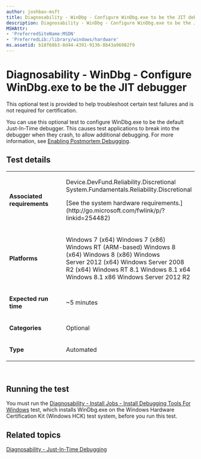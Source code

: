 ```yaml
---
author: joshbax-msft
title: Diagnosability - WinDbg - Configure WinDbg.exe to be the JIT debugger
description: Diagnosability - WinDbg - Configure WinDbg.exe to be the JIT debugger
MSHAttr:
- 'PreferredSiteName:MSDN'
- 'PreferredLib:/library/windows/hardware'
ms.assetid: b18f68b3-8d44-4391-9136-8b43a96982f9
---
```


# Diagnosability - WinDbg - Configure WinDbg.exe to be the JIT debugger


This optional test is provided to help troubleshoot certain test failures and is not required for certification.

You can use this optional test to configure WinDbg.exe to be the default Just-In-Time debugger. This causes test applications to break into the debugger when they crash, to allow additional debugging. For more information, see [Enabling Postmortem Debugging](http://go.microsoft.com/fwlink/p/?linkid=303793).

## Test details


<table>
<colgroup>
<col width="50%" />
<col width="50%" />
</colgroup>
<tbody>
<tr class="odd">
<td><p><strong>Associated requirements</strong></p></td>
<td><p>Device.DevFund.Reliability.Discretional System.Fundamentals.Reliability.Discretional</p>
<p>[See the system hardware requirements.](http://go.microsoft.com/fwlink/p/?linkid=254482)</p></td>
</tr>
<tr class="even">
<td><p><strong>Platforms</strong></p></td>
<td><p>Windows 7 (x64) Windows 7 (x86) Windows RT (ARM-based) Windows 8 (x64) Windows 8 (x86) Windows Server 2012 (x64) Windows Server 2008 R2 (x64) Windows RT 8.1 Windows 8.1 x64 Windows 8.1 x86 Windows Server 2012 R2</p></td>
</tr>
<tr class="odd">
<td><p><strong>Expected run time</strong></p></td>
<td><p>~5 minutes</p></td>
</tr>
<tr class="even">
<td><p><strong>Categories</strong></p></td>
<td><p>Optional</p></td>
</tr>
<tr class="odd">
<td><p><strong>Type</strong></p></td>
<td><p>Automated</p></td>
</tr>
</tbody>
</table>

 

## Running the test


You must run the [Diagnosability - Install Jobs - Install Debugging Tools For Windows](diagnosability---install-jobs---install-debugging-tools-for-windows-105e9d96-28ef-418d-9836-d0ca529029d0.md) test, which installs WinDbg.exe on the Windows Hardware Certification Kit (Windows HCK) test system, before you run this test.

## Related topics


[Diagnosability - Just-In-Time Debugging](diagnosability---just-in-time-debugging.md)

 

 







